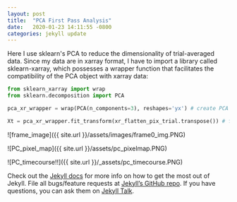 ```yaml
---
layout: post
title:  "PCA First Pass Analysis"
date:   2020-01-23 14:11:55 -0800
categories: jekyll update
---
```


Here I use sklearn's PCA to reduce the dimensionality of trial-averaged data. Since my data are in xarray format, I have to import a library called sklearn-xarray, which
possesses a wrapper function that facilitates the compatibility of the PCA object with xarray data:

```python
from sklearn_xarray import wrap
from sklearn.decomposition import PCA

pca_xr_wrapper = wrap(PCA(n_components=3), reshapes='yx') # create PCA object and specify dimension to perform PCA on

Xt = pca_xr_wrapper.fit_transform(xr_flatten_pix_trial.transpose()) # fit/transform estimator; transpose to apply PCA on pixels
```

![frame_image]({{ site.url }}/assets/images/frame0_img.PNG)

![PC_pixel_map]({{ site.url }}/assets/pc_pixelmap.PNG)

![PC_timecourse!!]({{ site.url }}/_assets/pc_timecourse.PNG)

Check out the [Jekyll docs][jekyll-docs] for more info on how to get the most out of Jekyll. File all bugs/feature requests at [Jekyll’s GitHub repo][jekyll-gh]. If you have questions, you can ask them on [Jekyll Talk][jekyll-talk].

[jekyll-docs]: https://jekyllrb.com/docs/home
[jekyll-gh]:   https://github.com/jekyll/jekyll
[jekyll-talk]: https://talk.jekyllrb.com/
